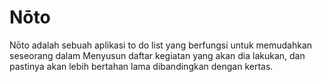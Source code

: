 # Nōto
Nōto adalah sebuah aplikasi to do list yang berfungsi untuk memudahkan seseorang dalam Menyusun daftar kegiatan yang akan dia lakukan, dan pastinya akan lebih bertahan lama dibandingkan dengan kertas.
